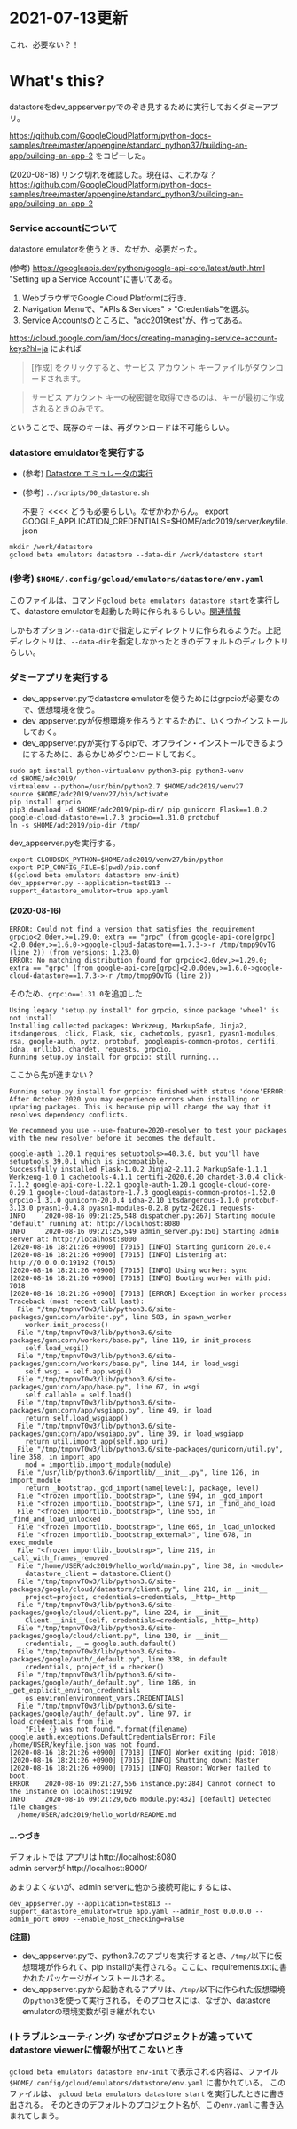 # 2021-07-13更新

これ、必要ない？！

# What's this?

datastoreをdev_appserver.pyでのぞき見するために実行しておくダミーアプリ。

https://github.com/GoogleCloudPlatform/python-docs-samples/tree/master/appengine/standard_python37/building-an-app/building-an-app-2
をコピーした。

(2020-08-18) リンク切れを確認した。現在は、これかな？  
https://github.com/GoogleCloudPlatform/python-docs-samples/tree/master/appengine/standard_python3/building-an-app/building-an-app-2

### Service accountについて

datastore emulatorを使うとき、なぜか、必要だった。

(参考) https://googleapis.dev/python/google-api-core/latest/auth.html  
"Setting up a Service Account"に書いてある。

1. WebブラウザでGoogle Cloud Platformに行き、
2. Navigation Menuで、"APIs & Services" > "Credentials"を選ぶ。
3. Service Accountsのところに、"adc2019test"が、作ってある。


https://cloud.google.com/iam/docs/creating-managing-service-account-keys?hl=ja
によれば

> [作成] をクリックすると、サービス アカウント キーファイルがダウンロードされます。

> サービス アカウント キーの秘密鍵を取得できるのは、キーが最初に作成されるときのみです。

ということで、既存のキーは、再ダウンロードは不可能らしい。


### datastore emuldatorを実行する

- (参考) [Datastore エミュレータの実行](https://cloud.google.com/datastore/docs/tools/datastore-emulator?hl=ja)
- (参考) `../scripts/00_datastore.sh`


    不要？ <<<< どうも必要らしい。なぜかわからん。
    export GOOGLE_APPLICATION_CREDENTIALS=$HOME/adc2019/server/keyfile.json

```
mkdir /work/datastore
gcloud beta emulators datastore --data-dir /work/datastore start
```

### (参考)  `$HOME/.config/gcloud/emulators/datastore/env.yaml`

このファイルは、コマンド`gcloud beta emulators datastore start`を実行して、datastore emulatorを起動した時に作られるらしい。[関連情報](#troubleshooting)

しかもオプション`--data-dir`で指定したディレクトリに作られるようだ。上記ディレクトリは、`--data-dir`を指定しなかったときのデフォルトのディレクトリらしい。



### ダミーアプリを実行する

- dev_appserver.pyでdatastore emulatorを使うためにはgrpcioが必要なので、仮想環境を使う。
- dev_appserver.pyが仮想環境を作ろうとするために、いくつかインストールしておく。
- dev_appserver.pyが実行するpipで、オフライン・インストールできるようにするために、あらかじめダウンロードしておく。

```
sudo apt install python-virtualenv python3-pip python3-venv
cd $HOME/adc2019/
virtualenv --python=/usr/bin/python2.7 $HOME/adc2019/venv27
source $HOME/adc2019/venv27/bin/activate
pip install grpcio
pip3 download -d $HOME/adc2019/pip-dir/ pip gunicorn Flask==1.0.2 google-cloud-datastore==1.7.3 grpcio==1.31.0 protobuf
ln -s $HOME/adc2019/pip-dir /tmp/
```


dev_appserver.pyを実行する。

```
export CLOUDSDK_PYTHON=$HOME/adc2019/venv27/bin/python
export PIP_CONFIG_FILE=$(pwd)/pip.conf
$(gcloud beta emulators datastore env-init)
dev_appserver.py --application=test813 --support_datastore_emulator=true app.yaml 
```

#### (2020-08-16)

```
ERROR: Could not find a version that satisfies the requirement grpcio<2.0dev,>=1.29.0; extra == "grpc" (from google-api-core[grpc]<2.0.0dev,>=1.6.0->google-cloud-datastore==1.7.3->-r /tmp/tmpp9OvTG (line 2)) (from versions: 1.23.0)
ERROR: No matching distribution found for grpcio<2.0dev,>=1.29.0; extra == "grpc" (from google-api-core[grpc]<2.0.0dev,>=1.6.0->google-cloud-datastore==1.7.3->-r /tmp/tmpp9OvTG (line 2))
```
そのため、`grpcio==1.31.0`を追加した

```
Using legacy 'setup.py install' for grpcio, since package 'wheel' is not install                                                                                Installing collected packages: Werkzeug, MarkupSafe, Jinja2, itsdangerous, click, Flask, six, cachetools, pyasn1, pyasn1-modules, rsa, google-auth, pytz, protobuf, googleapis-common-protos, certifi, idna, urllib3, chardet, requests, grpcio,                                                                                                                                                                                                                                                Running setup.py install for grpcio: still running...                
```

ここから先が進まない？

```
Running setup.py install for grpcio: finished with status 'done'ERROR: After October 2020 you may experience errors when installing or updating packages. This is because pip will change the way that it resolves dependency conflicts.

We recommend you use --use-feature=2020-resolver to test your packages with the new resolver before it becomes the default.

google-auth 1.20.1 requires setuptools>=40.3.0, but you'll have setuptools 39.0.1 which is incompatible.
Successfully installed Flask-1.0.2 Jinja2-2.11.2 MarkupSafe-1.1.1 Werkzeug-1.0.1 cachetools-4.1.1 certifi-2020.6.20 chardet-3.0.4 click-7.1.2 google-api-core-1.22.1 google-auth-1.20.1 google-cloud-core-0.29.1 google-cloud-datastore-1.7.3 googleapis-common-protos-1.52.0 grpcio-1.31.0 gunicorn-20.0.4 idna-2.10 itsdangerous-1.1.0 protobuf-3.13.0 pyasn1-0.4.8 pyasn1-modules-0.2.8 pytz-2020.1 requests-                                                                                                                                                                                                                                                                                                                                                                                                                                                         
INFO     2020-08-16 09:21:25,548 dispatcher.py:267] Starting module "default" running at: http://localhost:8080
INFO     2020-08-16 09:21:25,549 admin_server.py:150] Starting admin server at: http://localhost:8000
[2020-08-16 18:21:26 +0900] [7015] [INFO] Starting gunicorn 20.0.4
[2020-08-16 18:21:26 +0900] [7015] [INFO] Listening at: http://0.0.0.0:19192 (7015)
[2020-08-16 18:21:26 +0900] [7015] [INFO] Using worker: sync
[2020-08-16 18:21:26 +0900] [7018] [INFO] Booting worker with pid: 7018
[2020-08-16 18:21:26 +0900] [7018] [ERROR] Exception in worker process
Traceback (most recent call last):
  File "/tmp/tmpnvT0w3/lib/python3.6/site-packages/gunicorn/arbiter.py", line 583, in spawn_worker
    worker.init_process()
  File "/tmp/tmpnvT0w3/lib/python3.6/site-packages/gunicorn/workers/base.py", line 119, in init_process
    self.load_wsgi()
  File "/tmp/tmpnvT0w3/lib/python3.6/site-packages/gunicorn/workers/base.py", line 144, in load_wsgi
    self.wsgi = self.app.wsgi()
  File "/tmp/tmpnvT0w3/lib/python3.6/site-packages/gunicorn/app/base.py", line 67, in wsgi
    self.callable = self.load()
  File "/tmp/tmpnvT0w3/lib/python3.6/site-packages/gunicorn/app/wsgiapp.py", line 49, in load
    return self.load_wsgiapp()
  File "/tmp/tmpnvT0w3/lib/python3.6/site-packages/gunicorn/app/wsgiapp.py", line 39, in load_wsgiapp
    return util.import_app(self.app_uri)
  File "/tmp/tmpnvT0w3/lib/python3.6/site-packages/gunicorn/util.py", line 358, in import_app
    mod = importlib.import_module(module)
  File "/usr/lib/python3.6/importlib/__init__.py", line 126, in import_module
    return _bootstrap._gcd_import(name[level:], package, level)
  File "<frozen importlib._bootstrap>", line 994, in _gcd_import
  File "<frozen importlib._bootstrap>", line 971, in _find_and_load
  File "<frozen importlib._bootstrap>", line 955, in _find_and_load_unlocked
  File "<frozen importlib._bootstrap>", line 665, in _load_unlocked
  File "<frozen importlib._bootstrap_external>", line 678, in exec_module
  File "<frozen importlib._bootstrap>", line 219, in _call_with_frames_removed
  File "/home/USER/adc2019/hello_world/main.py", line 38, in <module>
    datastore_client = datastore.Client()
  File "/tmp/tmpnvT0w3/lib/python3.6/site-packages/google/cloud/datastore/client.py", line 210, in __init__
    project=project, credentials=credentials, _http=_http
  File "/tmp/tmpnvT0w3/lib/python3.6/site-packages/google/cloud/client.py", line 224, in __init__
    Client.__init__(self, credentials=credentials, _http=_http)
  File "/tmp/tmpnvT0w3/lib/python3.6/site-packages/google/cloud/client.py", line 130, in __init__
    credentials, _ = google.auth.default()
  File "/tmp/tmpnvT0w3/lib/python3.6/site-packages/google/auth/_default.py", line 338, in default
    credentials, project_id = checker()
  File "/tmp/tmpnvT0w3/lib/python3.6/site-packages/google/auth/_default.py", line 186, in _get_explicit_environ_credentials
    os.environ[environment_vars.CREDENTIALS]
  File "/tmp/tmpnvT0w3/lib/python3.6/site-packages/google/auth/_default.py", line 97, in load_credentials_from_file
    "File {} was not found.".format(filename)
google.auth.exceptions.DefaultCredentialsError: File /home/USER/keyfile.json was not found.
[2020-08-16 18:21:26 +0900] [7018] [INFO] Worker exiting (pid: 7018)
[2020-08-16 18:21:26 +0900] [7015] [INFO] Shutting down: Master
[2020-08-16 18:21:26 +0900] [7015] [INFO] Reason: Worker failed to boot.
ERROR    2020-08-16 09:21:27,556 instance.py:284] Cannot connect to the instance on localhost:19192
INFO     2020-08-16 09:21:29,626 module.py:432] [default] Detected file changes:
  /home/USER/adc2019/hello_world/README.md
```


#### ...つづき

デフォルトでは
アプリは http://localhost:8080  
admin serverが http://localhost:8000/


あまりよくないが、admin serverに他から接続可能にするには、

```
dev_appserver.py --application=test813 --support_datastore_emulator=true app.yaml --admin_host 0.0.0.0 --admin_port 8000 --enable_host_checking=False
```


**(注意)**

- dev_appserver.pyで、python3.7のアプリを実行するとき、`/tmp/`以下に仮想環境が作られて、pip installが実行される。ここに、requirements.txtに書かれたパッケージがインストールされる。
- dev_appserver.pyから起動されるアプリは、`/tmp/`以下に作られた仮想環境の`python3`を使って実行される。そのプロセスには、なぜか、datastore emulatorの環境変数が引き継がれない


<a name="troubleshooting"></a>
### (トラブルシューティング) なぜかプロジェクトが違っていてdatastore viewerに情報が出てこないとき

`gcloud beta emulators datastore env-init`
で表示される内容は、ファイル
`$HOME/.config/gcloud/emulators/datastore/env.yaml`
に書かれている。
このファイルは、
`gcloud beta emulators datastore start`
を実行したときに書き出される。
そのときのデフォルトのプロジェクト名が、この`env.yaml`に書き込まれてしまう。

